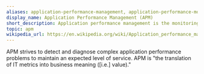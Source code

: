 ```yaml
---
aliases: application-performance-management, application-performance-monitor
display_name: Application Performance Management (APM)
short_description: Application performance management is the monitoring and management of performance and availability of software applications.
topic: apm
wikipedia_url: https://en.wikipedia.org/wiki/Application_performance_management
---
```

APM strives to detect and diagnose complex application performance problems to maintain an expected level of service. APM is "the translation of IT metrics into business meaning ([i.e.] value)."

